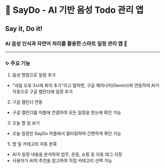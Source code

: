 # 📌 SayDo - AI 기반 음성 Todo 관리 앱
## Say it, Do it!
### AI 음성 인식과 자연어 처리를 활용한 스마트 일정 관리 앱 🚀
-------
### ✨ 주요 기능

1. 음성 명령으로 일정 추가
- "내일 오후 3시에 회의 추가"라고 말하면, 구글 제미나이(Gemini)와 연동하여 AI가 자동으로 구글 캘린더에 일정 추가

2. 구글 캘린더 연동
- 구글 캘린더를 어플에 연결하여 모든 일정을 한눈에 확인 가능

3. 오늘 할 일 보기
- 오늘 일정만 SayDo 어플에서 필터링하여 간편하게 확인 가능

5. 할 일 카테고리 자동 분류
- AI가 일정 내용을 분석하여 업무, 운동, 쇼핑 등 자동 태그 지정
- 사용자가 AI의 추천을 참고하여 직접 카테고리 선택 가능
